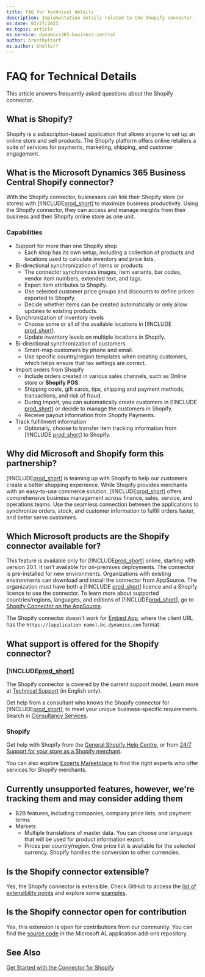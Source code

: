 ```yaml
---
title: FAQ for technical details
description: Implementation details related to the Shopify connector.
ms.date: 03/27/2023
ms.topic: article
ms.service: dynamics365-business-central
author: brentholtorf
ms.author: bholtorf
---
```


# <a name="faq-for-technical-details"></a>FAQ for Technical Details

This article answers frequently asked questions about the Shopify connector.

## <a name="what-is-shopify"></a>What is Shopify?

Shopify is a subscription-based application that allows anyone to set up an online store and sell products. The Shopify platform offers online retailers a suite of services for payments, marketing, shipping, and customer engagement.

## <a name="what-is-the-microsoft-dynamics-365-business-central-shopify-connector"></a>What is the Microsoft Dynamics 365 Business Central Shopify connector?

With the Shopify connector, businesses can link their Shopify store (or stores) with [!INCLUDE[prod_short](../includes/prod_short.md)] to maximize business productivity. Using the Shopify connector, they can access and manage insights from their business and their Shopify online store as one unit.

### <a name="capabilities"></a>Capabilities

- Support for more than one Shopify shop
  - Each shop has its own setup, including a collection of products and locations used to calculate inventory and price lists.  
- Bi-directional synchronization of items or products
  - The connector synchronizes images, item variants, bar codes, vendor item numbers, extended text, and tags.  
  - Export item attributes to Shopify.  
  - Use selected customer price groups and discounts to define prices exported to Shopify.  
  - Decide whether items can be created automatically or only allow updates to existing products.  
- Synchronization of inventory levels
  - Choose some or all of the available locations in [!INCLUDE [prod_short](../includes/prod_short.md)].  
  - Update inventory levels on multiple locations in Shopify.  
- Bi-directional synchronization of customers
  - Smart-map customers by phone and email.  
  - Use specific country/region templates when creating customers, which helps ensure that tax settings are correct.  
- Import orders from Shopify
  - Include orders created in various sales channels, such as Online store or **Shopify POS**.
  - Shipping costs, gift cards, tips, shipping and payment methods, transactions, and risk of fraud.  
  - During import, you can automatically create customers in [!INCLUDE [prod_short](../includes/prod_short.md)] or decide to manage the customers in Shopify.  
  - Receive payout information from Shopify Payments.
- Track fulfillment information
  - Optionally, choose to transfer item tracking information from [!INCLUDE [prod_short](../includes/prod_short.md)] to Shopify.  

## <a name="why-did-microsoft-and-shopify-form-this-partnership"></a>Why did Microsoft and Shopify form this partnership?

[!INCLUDE[prod_short](../includes/prod_long.md)] is teaming up with Shopify to help our customers create a better shopping experience. While Shopify provides merchants with an easy-to-use commerce solution, [!INCLUDE[prod_short](../includes/prod_short.md)] offers comprehensive business management across finance, sales, service, and operations teams. Use the seamless connection between the applications to synchronize orders, stock, and customer information to fulfill orders faster, and better serve customers.

## <a name="which-microsoft-products-are-the-shopify-connector-available-for"></a>Which Microsoft products are the Shopify connector available for?

This feature is available only for [!INCLUDE[prod_short](../includes/prod_short.md)] online, starting with version 20.1. It isn't available for on-premises deployments. The connector is pre-installed for new environments. Organizations with existing environments can download and install the connector from AppSource. The organization must have both a [!INCLUDE [prod_short](../includes/prod_short.md)] licence and a Shopify licence to use the connector. To learn more about supported countries/regions, languages, and editions of [!INCLUDE[prod_short](../includes/prod_short.md)], go to [Shopify Connector on the AppSource](https://go.microsoft.com/fwlink/?linkid=2196238).

The Shopify connector doesn't work for [Embed App](/dynamics365/business-central/dev-itpro/deployment/embed-app-overview), where the client URL has the `https://[application name].bc.dynamics.com` format.

## <a name="what-support-is-offered-for-the-shopify-connector"></a>What support is offered for the Shopify connector?

### [!INCLUDE[prod_short](../includes/prod_short.md)]

The Shopify connector is covered by the current support model. Learn more at [Technical Support](/dynamics365/business-central/dev-itpro/administration//manage-technical-support) (in English only).

Get help from a consultant who knows the Shopify connector for [!INCLUDE[prod_short](../includes/prod_short.md)], to meet your unique business-specific requirements. Search in [Consultancy Services](https://aka.ms/BCShopifyConsultant).

### <a name="shopify"></a>Shopify

Get help with Shopify from the [General Shopify Help Centre](https://help.shopify.com/), or from [24/7 Support for your store as a Shopify merchant](https://help.shopify.com/questions#/).

You can also explore [Experts Marketplace](https://experts.shopify.com/) to find the right experts who offer services for Shopify merchants.

## <a name="currently-unsupported-features-however-were-tracking-them-and-may-consider-adding-them"></a>Currently unsupported features, however, we're tracking them and may consider adding them

- B2B features, including companies, company price lists, and payment terms
- Markets
  - Multiple translations of master data. You can choose one language that will be used for product information export.
  - Prices per country/region. One price list is available for the selected currency. Shopify handles the conversion to other currencies.

## <a name="is-the-shopify-connector-extensible"></a>Is the Shopify connector extensible?

Yes, the Shopify connector is extensible. Check GitHub to access the [list of extensibility points](https://github.com/microsoft/ALAppExtensions/tree/main/Apps/W1/Shopify) and explore some [examples](https://github.com/microsoft/ALAppExtensions/blob/main/Apps/W1/Shopify/extensibility_examples.md).

## <a name="is-the-shopify-connector-open-for-contribution"></a>Is the Shopify connector open for contribution

Yes, this extension is open for contributions from our community. You can find the [source code](https://github.com/microsoft/ALAppExtensions/tree/main/Apps/W1/Shopify) in the Microsoft AL application add-ons repository.

## <a name="see-also"></a>See Also

[Get Started with the Connector for Shopify](get-started.md)  
